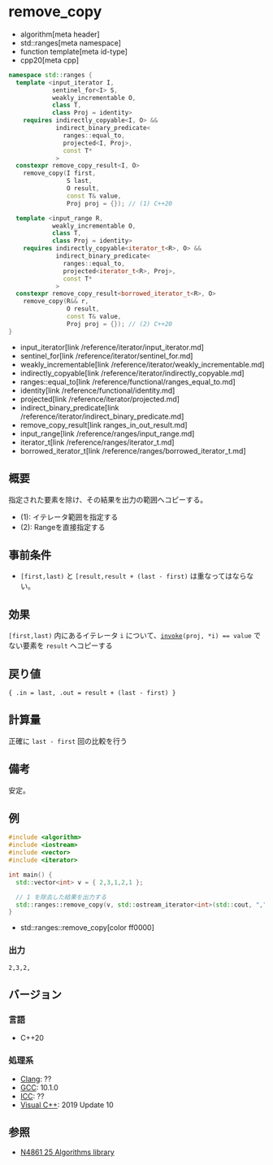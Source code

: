 # remove_copy
* algorithm[meta header]
* std::ranges[meta namespace]
* function template[meta id-type]
* cpp20[meta cpp]

```cpp
namespace std::ranges {
  template <input_iterator I,
            sentinel_for<I> S,
            weakly_incrementable O,
            class T,
            class Proj = identity>
    requires indirectly_copyable<I, O> &&
             indirect_binary_predicate<
               ranges::equal_to,
               projected<I, Proj>,
               const T*
             >
  constexpr remove_copy_result<I, O>
    remove_copy(I first,
                S last,
                O result,
                const T& value,
                Proj proj = {}); // (1) C++20

  template <input_range R,
            weakly_incrementable O,
            class T,
            class Proj = identity>
    requires indirectly_copyable<iterator_t<R>, O> &&
             indirect_binary_predicate<
               ranges::equal_to,
               projected<iterator_t<R>, Proj>,
               const T*
             >
  constexpr remove_copy_result<borrowed_iterator_t<R>, O>
    remove_copy(R&& r,
                O result,
                const T& value,
                Proj proj = {}); // (2) C++20
}
```
* input_iterator[link /reference/iterator/input_iterator.md]
* sentinel_for[link /reference/iterator/sentinel_for.md]
* weakly_incrementable[link /reference/iterator/weakly_incrementable.md]
* indirectly_copyable[link /reference/iterator/indirectly_copyable.md]
* ranges::equal_to[link /reference/functional/ranges_equal_to.md]
* identity[link /reference/functional/identity.md]
* projected[link /reference/iterator/projected.md]
* indirect_binary_predicate[link /reference/iterator/indirect_binary_predicate.md]
* remove_copy_result[link ranges_in_out_result.md]
* input_range[link /reference/ranges/input_range.md]
* iterator_t[link /reference/ranges/iterator_t.md]
* borrowed_iterator_t[link /reference/ranges/borrowed_iterator_t.md]

## 概要
指定された要素を除け、その結果を出力の範囲へコピーする。

- (1): イテレータ範囲を指定する
- (2): Rangeを直接指定する

## 事前条件
- `[first,last)` と `[result,result + (last - first)` は重なってはならない。

## 効果
`[first,last)` 内にあるイテレータ `i` について、[`invoke`](/reference/functional/invoke.md)`(proj, *i) == value` でない要素を `result` へコピーする


## 戻り値
`{ .in = last, .out = result + (last - first) }`


## 計算量
正確に `last - first` 回の比較を行う


## 備考
安定。


## 例
```cpp example
#include <algorithm>
#include <iostream>
#include <vector>
#include <iterator>

int main() {
  std::vector<int> v = { 2,3,1,2,1 };

  // 1 を除去した結果を出力する
  std::ranges::remove_copy(v, std::ostream_iterator<int>(std::cout, ","), 1);
}
```
* std::ranges::remove_copy[color ff0000]

### 出力
```
2,3,2,
```


## バージョン
### 言語
- C++20

### 処理系
- [Clang](/implementation.md#clang): ??
- [GCC](/implementation.md#gcc): 10.1.0
- [ICC](/implementation.md#icc): ??
- [Visual C++](/implementation.md#visual_cpp): 2019 Update 10

## 参照
- [N4861 25 Algorithms library](https://timsong-cpp.github.io/cppwp/n4861/algorithms)
